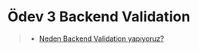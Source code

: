 # Ödev 3 Backend Validation

> * [Neden Backend Validation yapıyoruz?](https://betterprogramming.pub/back-end-data-validations-73ea9004c6d7)
